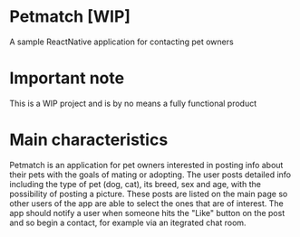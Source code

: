 # Petmatch [WIP]
A sample ReactNative application for contacting pet owners

# Important note
This is a WIP project and is by no means a fully functional product

# Main characteristics
Petmatch is an application for pet owners interested in posting info about their pets with
the goals of mating or adopting.
The user posts detailed info including the type of pet (dog, cat), its breed, sex and age, 
with the possibility of posting a picture.
These posts are listed on the main page so other users of the app are able to select the ones that are
of interest. The app should notify a user when someone hits the "Like" button on the post and so 
begin a contact, for example via an itegrated chat room.
